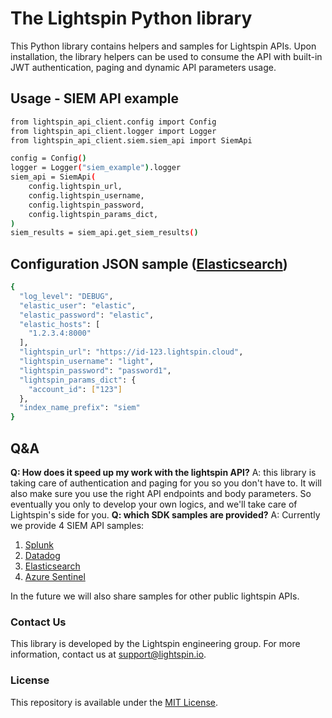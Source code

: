 # The Lightspin Python library

This Python library contains helpers and samples for Lightspin APIs.
Upon installation, the library helpers can be used to consume the API with built-in JWT authentication, paging and dynamic API parameters usage.

## Usage - SIEM API example
```bash
from lightspin_api_client.config import Config
from lightspin_api_client.logger import Logger
from lightspin_api_client.siem.siem_api import SiemApi

config = Config()
logger = Logger("siem_example").logger
siem_api = SiemApi(
    config.lightspin_url,
    config.lightspin_username,
    config.lightspin_password,
    config.lightspin_params_dict,
)
siem_results = siem_api.get_siem_results()
```

## Configuration JSON sample ([Elasticsearch](https://elasticsearch-py.readthedocs.io/))
```bash
{
  "log_level": "DEBUG",
  "elastic_user": "elastic",
  "elastic_password": "elastic",
  "elastic_hosts": [
    "1.2.3.4:8000"
  ],
  "lightspin_url": "https://id-123.lightspin.cloud",
  "lightspin_username": "light",
  "lightspin_password": "password1",
  "lightspin_params_dict": {
	"account_id": ["123"]
  },
  "index_name_prefix": "siem"
}
```

## Q&A
**Q: How does it speed up my work with the lightspin API?**
A: this library is taking care of authentication and paging for you so you don't have to.
It will also make sure you use the right API endpoints and body parameters.
So eventually you only to develop your own logics, and we'll take care of Lightspin's side for you. 
**Q: which SDK samples are provided?** 
A: Currently we provide 4 SIEM API samples:
1. [Splunk](https://github.com/lightspin-tech/lightspin-api-client/tree/main/src/lightspin_api_client/siem/splunk)
2. [Datadog](https://github.com/lightspin-tech/lightspin-api-client/tree/main/src/lightspin_api_client/siem/datadog)
3. [Elasticsearch](https://github.com/lightspin-tech/lightspin-api-client/tree/main/src/lightspin_api_client/siem/elastic)
4. [Azure Sentinel](https://github.com/lightspin-tech/lightspin-api-client/tree/main/src/lightspin_api_client/siem/azure_sentinel)

In the future we will also share samples for other public lightspin APIs.

### Contact Us
This library is developed by the Lightspin engineering group.
For more information, contact us at support@lightspin.io.

### License
This repository is available under the [MIT License](https://github.com/lightspin-tech/lightspin-api-client/blob/main/LICENSE).
